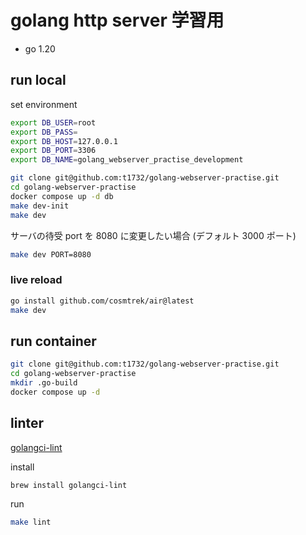 # golang http server 学習用

* go 1.20

## run local

set environment

```bash
export DB_USER=root
export DB_PASS=
export DB_HOST=127.0.0.1
export DB_PORT=3306
export DB_NAME=golang_webserver_practise_development
```

```bash
git clone git@github.com:t1732/golang-webserver-practise.git
cd golang-webserver-practise
docker compose up -d db
make dev-init
make dev
```

サーバの待受 port を 8080 に変更したい場合 (デフォルト 3000 ポート)

```bash
make dev PORT=8080
```

### live reload

```bash
go install github.com/cosmtrek/air@latest
make dev
```

## run container

```bash
git clone git@github.com:t1732/golang-webserver-practise.git
cd golang-webserver-practise
mkdir .go-build
docker compose up -d
```

## linter

[golangci-lint](https://golangci-lint.run/)

install

```bash
brew install golangci-lint
```

run

```bash
make lint
```
